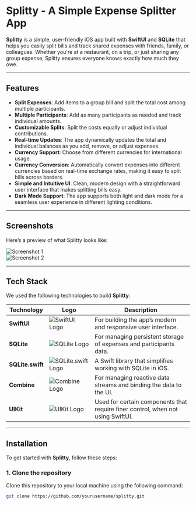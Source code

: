 # Splitty - A Simple Expense Splitter App

**Splitty** is a simple, user-friendly iOS app built with **SwiftUI** and **SQLite** that helps you easily split bills and track shared expenses with friends, family, or colleagues. Whether you're at a restaurant, on a trip, or just sharing any group expense, Splitty ensures everyone knows exactly how much they owe.

---

## Features

- **Split Expenses**: Add items to a group bill and split the total cost among multiple participants.
- **Multiple Participants**: Add as many participants as needed and track individual amounts.
- **Customizable Splits**: Split the costs equally or adjust individual contributions.
- **Real-time Updates**: The app dynamically updates the total and individual balances as you add, remove, or adjust expenses.
- **Currency Support**: Choose from different currencies for international usage.
- **Currency Conversion**: Automatically convert expenses into different currencies based on real-time exchange rates, making it easy to split bills across borders.
- **Simple and Intuitive UI**: Clean, modern design with a straightforward user interface that makes splitting bills easy.
- **Dark Mode Support**: The app supports both light and dark mode for a seamless user experience in different lighting conditions.

---

## Screenshots

Here’s a preview of what Splitty looks like:

![Screenshot 1](path-to-screenshot1.png)  
![Screenshot 2](path-to-screenshot2.png)

---

## Tech Stack

We used the following technologies to build **Splitty**:

| Technology       | Logo | Description |
|------------------|------|-------------|
| **SwiftUI**      | ![SwiftUI Logo](https://upload.wikimedia.org/wikipedia/commons/thumb/1/1f/Swift_logo%2C_SW.png/600px-Swift_logo%2C_SW.png) | For building the app’s modern and responsive user interface. |
| **SQLite**       | ![SQLite Logo](https://upload.wikimedia.org/wikipedia/commons/thumb/2/27/SQLite370.svg/1200px-SQLite370.svg.png) | For managing persistent storage of expenses and participants data. |
| **SQLite.swift** | ![SQLite.swift Logo](https://avatars.githubusercontent.com/u/3254778?s=200&v=4) | A Swift library that simplifies working with SQLite in iOS. |
| **Combine**      | ![Combine Logo](https://developer.apple.com/assets/elements/icons/combine/combine-128x128_2x.png) | For managing reactive data streams and binding the data to the UI. |
| **UIKit**        | ![UIKit Logo](https://upload.wikimedia.org/wikipedia/commons/thumb/0/01/UIKit_logo.svg/2560px-Uikit_logo.svg.png) | Used for certain components that require finer control, when not using SwiftUI. |

---

## Installation

To get started with **Splitty**, follow these steps:

### 1. Clone the repository

Clone this repository to your local machine using the following command:

```bash
git clone https://github.com/yourusername/splitty.git
